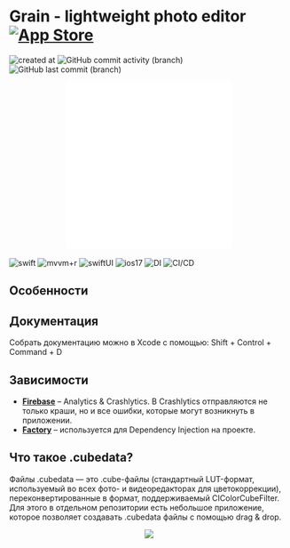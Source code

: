 # Grain - lightweight photo editor [![App Store](https://img.shields.io/badge/App_Store-0D96F6?logo=app-store&logoColor=white)](https://apps.apple.com/ru/app/grain-photo-editor/id6741040418)

![created at](https://img.shields.io/github/created-at/eternalcult/grain)
![GitHub commit activity (branch)](https://img.shields.io/github/commit-activity/t/eternalcult/grain/main)
![GitHub last commit (branch)](https://img.shields.io/github/last-commit/eternalcult/grain/main)

<p align="center">
  <img src="https://github.com/eternalcult/grain/blob/main/Grain/Grain/Resources/Assets.xcassets/grain.imageset/grain-icon.png" alt="Icon" width="300" height="300">
</p>

![swift](https://img.shields.io/badge/Language-Swift-blue) ![mvvm+r](https://img.shields.io/badge/Architecture-MVVM+Router-blue) ![swiftUI](https://img.shields.io/badge/UI-SwiftUI-blue) ![ios17](https://img.shields.io/badge/Minimum_Deployment-iOS17-blue) ![DI](https://img.shields.io/badge/DI-Factory-blue) ![CI/CD](https://img.shields.io/badge/CI/CD-Xcode_Cloud-blue)

## Особенности

## Документация

Cобрать документацию можно в Xcode с помощью: Shift + Control + Command + D

## Зависимости

- **[Firebase](https://github.com/firebase/firebase-ios-sdk)** – Analytics & Crashlytics. В Crashlytics отправляются не только краши, но и все ошибки, которые могут возникнуть в приложении.
- **[Factory](https://github.com/hmlongco/Factory)** – используется для Dependency Injection на проекте.

## Что такое .cubedata?

Файлы .cubedata — это .cube-файлы (стандартный LUT-формат, используемый во всех фото- и видеоредакторах для цветокоррекции), переконвертированные в формат, поддерживаемый CIColorCubeFilter. Для этого в отдельном репозитории есть небольшое приложение, которое позволяет создавать .cubedata файлы с помощью drag & drop.
<p align="center">
  <img src="https://s6.gifyu.com/images/bzgEg.gif" width="500"/>
</p>
